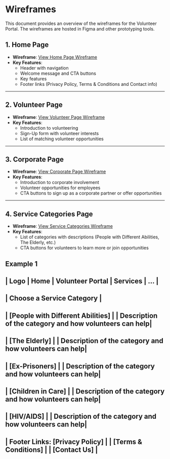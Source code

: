 # Wireframes

This document provides an overview of the wireframes for the Volunteer Portal. The wireframes are hosted in Figma and other prototyping tools.

## 1. Home Page
- **Wireframe**: [View Home Page Wireframe](TBC)
- **Key Features**:
  - Header with navigation
  - Welcome message and CTA buttons
  - Key features 
  - Footer links (Privacy Policy, Terms & Conditions and Contact info)

---

## 2. Volunteer Page
- **Wireframe**: [View Volunteer Page Wireframe](TBC)
- **Key Features**:
  - Introduction to volunteering
  - Sign-Up form with volunteer interests
  - List of matching volunteer opportunities

---

## 3. Corporate Page
- **Wireframe**: [View Corporate Page Wireframe](TBC)
- **Key Features**:
  - Introduction to corporate involvement
  - Volunteer opportunities for employees
  - CTA buttons to sign up as a corporate partner or offer opportunities

---

## 4. Service Categories Page
- **Wireframe**: [View Service Categories Wireframe](TBC)
- **Key Features**:
  - List of categories with descriptions (People with Different Abilities, The Elderly, etc.)
  - CTA buttons for volunteers to learn more or join opportunities

Example 1
---------------------------------------------------------
| Logo       | Home | Volunteer Portal | Services | ...  |
---------------------------------------------------------
|             Choose a Service Category                  |
---------------------------------------------------------
|    [People with Different Abilities]                   |
| Description of the category and how volunteers can help|
---------------------------------------------------------
|    [The Elderly]                                       |
| Description of the category and how volunteers can help|
---------------------------------------------------------
|    [Ex-Prisoners]                                      |
| Description of the category and how volunteers can help|
---------------------------------------------------------
|    [Children in Care]                                  |
| Description of the category and how volunteers can help|
---------------------------------------------------------
|    [HIV/AIDS]                                          |
| Description of the category and how volunteers can help|
---------------------------------------------------------
|                 Footer Links: [Privacy Policy]         |
|                          [Terms & Conditions]          |
|                          [Contact Us]                  |
---------------------------------------------------------
